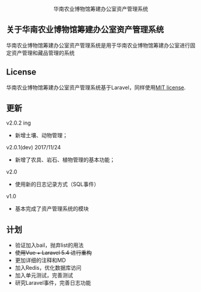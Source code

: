 <p align="center">华南农业博物馆筹建办公室资产管理系统</p>



## 关于华南农业博物馆筹建办公室资产管理系统

华南农业博物馆筹建办公室资产管理系统是用于华南农业博物馆筹建办公室进行固定资产管理和藏品管理的系统

## License

华南农业博物馆筹建办公室资产管理系统基于Laravel，同样使用[MIT license](http://opensource.org/licenses/MIT).

## 更新
v2.0.2 ing
- 新增土壤、动物管理；

v2.0.1(dev)  2017/11/24
- 新增了农具、岩石、植物管理的基本功能；

v2.0
* 使用新的日志记录方式（SQL事件）

v1.0
* 基本完成了资产管理系统的模块

## 计划
- 验证加入bail，抛弃list的用法
- <del>使用Vue + Laravel 5.4 进行重构</del>
- 更加详细的注释和MD
- 加入Redis，优化数据库访问
- 加入单元测试，完善测试
- 研究Laravel事件，完善日志功能
